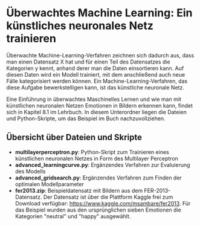 # Überwachtes Machine Learning: Ein künstliches neuronales Netz trainieren 
Überwachte Machine-Learning-Verfahren zeichnen sich dadurch aus, 
dass man einen Datensatz X hat und für einen Teil des Datensatzes 
die Kategorien y kennt, anhand derer man die Daten einsortieren kann.
Auf diesen Daten wird ein Modell trainiert, mit dem anschließend auch neue Fälle kategorisiert werden können. 
Ein Machine-Learning-Verfahren, das diese Aufgabe bewerkstelligen kann, ist das künstliche neuronale Netz.

Eine Einführung in überwachtes Maschinelles Lernen und wie man mit künstlichen neuronalen Netzen
Emotionen in Bildern erkennen kann, findet sich in Kapitel 8.1 im Lehrbuch. 
In diesem Unterordner liegen die Dateien und Python-Skripte, um das Beispiel im Buch nachzuvollziehen. 

## Übersicht über Dateien und Skripte
- **multilayerperceptron.py**: Python-Skript zum Trainieren eines künstlichen neuronalen Netzes in Form des Multilayer Perceptron
- **advanced_learningcurve.py**: Ergänzendes Verfahren zur Evaluierung des Modells
- **advanced_gridsearch.py**: Ergänzendes Verfahren zum Finden der optimalen Modellparameter
- **fer2013.zip**: Beispieldatensatz mit Bildern aus dem FER-2013-Datensatz. 
   Der Datensatz ist über die Plattform Kaggle frei zum Download verfügbar: https://www.kaggle.com/msambare/fer2013. 
   Für das Beispiel wurden aus den ursprünglichen sieben Emotionen die Kategorien "neutral" und "happy" ausgewählt.  

